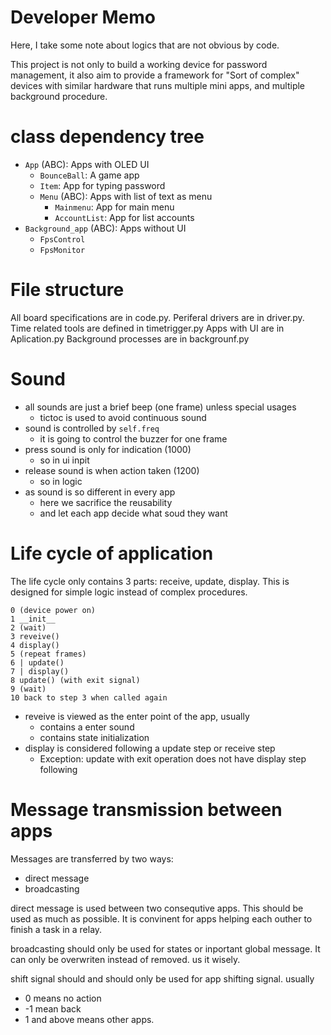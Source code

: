 # Developer Memo
Here, I take some note about logics that are not obvious by code.

This project is not only to build a working device for password management,
it also aim to provide a framework for
"Sort of complex" devices with
similar hardware that runs
multiple mini apps,
and multiple background procedure.

# class dependency tree
- `App` (ABC): Apps with OLED UI
    - `BounceBall`: A game app
    - `Item`: App for typing password
    - `Menu` (ABC): Apps with list of text as menu
        - `Mainmenu`: App for main menu
        - `AccountList`: App for list accounts
- `Background_app` (ABC): Apps without UI
    - `FpsControl`
    - `FpsMonitor`

# File structure
All board specifications are in code.py.
Periferal drivers are in driver.py.
Time related tools are defined in timetrigger.py
Apps with UI are in Aplication.py
Background processes are in backgrounf.py

# Sound
- all sounds are just a brief beep (one frame) unless special usages
    - tictoc is used to avoid continuous sound
- sound is controlled by `self.freq`
    - it is going to control the buzzer for one frame
- press sound is only for indication (1000)
    - so in ui inpit
- release sound is when action taken (1200)
    - so in logic
- as sound is so different in every app
    - here we sacrifice the reusability
    - and let each app decide what soud they want

# Life cycle of application
The life cycle only contains 3 parts: receive, update, display.
This is designed for simple logic instead of complex procedures.
```
0 (device power on)
1 __init__
2 (wait)
3 reveive()
4 display()
5 (repeat frames)
6 | update()
7 | display()
8 update() (with exit signal)
9 (wait)
10 back to step 3 when called again
```
- reveive is viewed as the enter point of the app, usually
    - contains a enter sound
    - contains state initialization
- display is considered following a update step or receive step
    - Exception: update with exit operation does not have display step following

# Message transmission between apps
Messages are transferred by two ways:
- direct message
- broadcasting

direct message is used between two consequtive apps.
This should be used as much as possible.
It is convinent for apps helping each outher to finish a task in a relay.

broadcasting should only be used for states or inportant global message.
It can only be overwriten instead of removed.
us it wisely.

shift signal should and should only be used for app shifting signal.
usually
- 0 means no action
- -1 mean back
- 1 and above means other apps.

